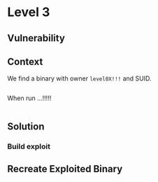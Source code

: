 # Level 3

## Vulnerability



## Context

We find a binary with owner ```level0X!!!``` and SUID.
```

```

When run ...!!!!!
```

```

## Solution



### Build exploit



## Recreate Exploited Binary


